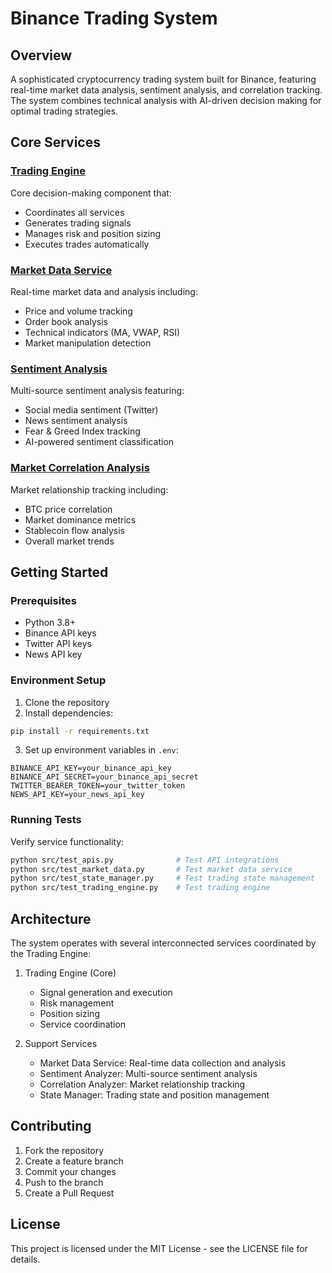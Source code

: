 # Binance Trading System

## Overview
A sophisticated cryptocurrency trading system built for Binance, featuring real-time market data analysis, sentiment analysis, and correlation tracking. The system combines technical analysis with AI-driven decision making for optimal trading strategies.

## Core Services

### [Trading Engine](docs/TRADING_ENGINE.md)
Core decision-making component that:
- Coordinates all services
- Generates trading signals
- Manages risk and position sizing
- Executes trades automatically

### [Market Data Service](docs/MARKET_DATA.md)
Real-time market data and analysis including:
- Price and volume tracking
- Order book analysis
- Technical indicators (MA, VWAP, RSI)
- Market manipulation detection

### [Sentiment Analysis](docs/SENTIMENT_ANALYSIS.md)
Multi-source sentiment analysis featuring:
- Social media sentiment (Twitter)
- News sentiment analysis
- Fear & Greed Index tracking
- AI-powered sentiment classification

### [Market Correlation Analysis](docs/CORRELATION_ANALYZER.md)
Market relationship tracking including:
- BTC price correlation
- Market dominance metrics
- Stablecoin flow analysis
- Overall market trends

## Getting Started

### Prerequisites
- Python 3.8+
- Binance API keys
- Twitter API keys
- News API key

### Environment Setup
1. Clone the repository
2. Install dependencies:
```bash
pip install -r requirements.txt
```
3. Set up environment variables in `.env`:
```
BINANCE_API_KEY=your_binance_api_key
BINANCE_API_SECRET=your_binance_api_secret
TWITTER_BEARER_TOKEN=your_twitter_token
NEWS_API_KEY=your_news_api_key
```

### Running Tests
Verify service functionality:
```bash
python src/test_apis.py              # Test API integrations
python src/test_market_data.py       # Test market data service
python src/test_state_manager.py     # Test trading state management
python src/test_trading_engine.py    # Test trading engine
```

## Architecture
The system operates with several interconnected services coordinated by the Trading Engine:

1. Trading Engine (Core)
   - Signal generation and execution
   - Risk management
   - Position sizing
   - Service coordination

2. Support Services
   - Market Data Service: Real-time data collection and analysis
   - Sentiment Analyzer: Multi-source sentiment analysis
   - Correlation Analyzer: Market relationship tracking
   - State Manager: Trading state and position management

## Contributing
1. Fork the repository
2. Create a feature branch
3. Commit your changes
4. Push to the branch
5. Create a Pull Request

## License
This project is licensed under the MIT License - see the LICENSE file for details. 